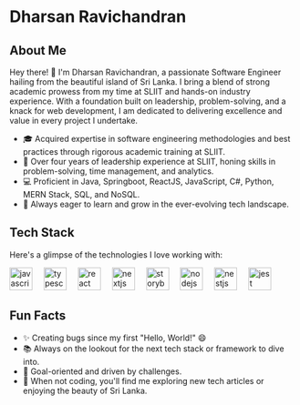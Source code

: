 # Dharsan Ravichandran

## About Me

Hey there! 👋 I'm Dharsan Ravichandran, a passionate Software Engineer hailing from the beautiful island of Sri Lanka. I bring a blend of strong academic prowess from my time at SLIIT and hands-on industry experience. With a foundation built on leadership, problem-solving, and a knack for web development, I am dedicated to delivering excellence and value in every project I undertake.

- 🎓 Acquired expertise in software engineering methodologies and best practices through rigorous academic training at SLIIT.
- 🌟 Over four years of leadership experience at SLIIT, honing skills in problem-solving, time management, and analytics.
- 💻 Proficient in Java, Springboot, ReactJS, JavaScript, C#, Python, MERN Stack, SQL, and NoSQL.
- 🚀 Always eager to learn and grow in the ever-evolving tech landscape.

## Tech Stack

Here's a glimpse of the technologies I love working with:

<div align="left">
  <img src="[https://cdn.jsdelivr.net/gh/devicons/devicon/icons/javascript/javascript-original.svg](https://github.com/devicons/devicon/blob/v2.15.1/icons/java/java-original.svg)" height="40" alt="javascript logo"  />
  <img width="12" />
  <img src="https://cdn.jsdelivr.net/gh/devicons/devicon/icons/typescript/typescript-original.svg" height="40" alt="typescript logo"  />
  <img width="12" />
  <img src="https://cdn.jsdelivr.net/gh/devicons/devicon/icons/react/react-original.svg" height="40" alt="react logo"  />
  <img width="12" />
  <img src="https://cdn.jsdelivr.net/gh/devicons/devicon/icons/nextjs/nextjs-original.svg" height="40" alt="nextjs logo"  />
  <img width="12" />
  <img src="https://cdn.jsdelivr.net/gh/devicons/devicon/icons/storybook/storybook-original.svg" height="40" alt="storybook logo"  />
  <img width="12" />
  <img src="https://cdn.jsdelivr.net/gh/devicons/devicon/icons/nodejs/nodejs-original.svg" height="40" alt="nodejs logo"  />
  <img width="12" />
  <img src="https://cdn.jsdelivr.net/gh/devicons/devicon/icons/nestjs/nestjs-plain.svg" height="40" alt="nestjs logo"  />
  <img width="12" />
  <img src="https://cdn.jsdelivr.net/gh/devicons/devicon/icons/jest/jest-plain.svg" height="40" alt="jest logo"  />
</div>

## Fun Facts

- ✨ Creating bugs since my first "Hello, World!" 😄
- 📚 Always on the lookout for the next tech stack or framework to dive into.
- 🎯 Goal-oriented and driven by challenges.
- 🎲 When not coding, you'll find me exploring new tech articles or enjoying the beauty of Sri Lanka.
